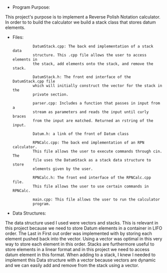 * Program Purpose:

This project's purpose is to implement a Reverse Polish Notation calculator. In
order to to build the calculator we build a stack class that stores datum
elements.

* Files:

               DatumStack.cpp: The back end implementation of a stack data
               structure. This .cpp file allows the user to access elements in
               the stack, add elements onto the stack, and remove the stack.

               DatumStack.h: The front end interface of the DatumStack.cpp file
               which will initially construct the vector for the stack in the
               private section.

               parser.cpp: Includes a function that passes in input from a
               stream as parameters and reads the input until curly braces
               from the input are matched. Returned an rstring of the input.

               Datum.h: a link of the front of Datum class
               
               RPNCalc.cpp: The back end implementation of an RPN calculator.
               This file allows the user to execute commands through cin. The
               file uses the DatumStack as a stack data structure to store
               elements given by the user.

               RPNCalc.h: The front end interface of the RPNCalc.cpp file.
               This file allows the user to use certain commands in RPNCalc.

               main.cpp: This file allows the user to run the calculator
               program.
               

* Data Structures:

The data structure used I used were vectors and stacks. This is relevant in this
project because we need to store Datum elements in a container in LIFO order.
The Last in First out order was implemented with by storing each element
pushed back into the vector. Using a vector was optimal in this very way to
store each element in this order. Stacks are furthermore useful to store
elements in a linear format and in this project we need to access datum element
in this format. When adding to a stack, I knew I needed to implement this Data
structure with a vector because vectors are dynamic and we can easily add and
remove from the stack using a vector.
